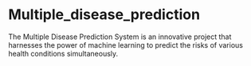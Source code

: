 # Multiple_disease_prediction
The Multiple Disease Prediction System is an innovative project that harnesses the power of machine learning to predict the risks of various health conditions simultaneously.
